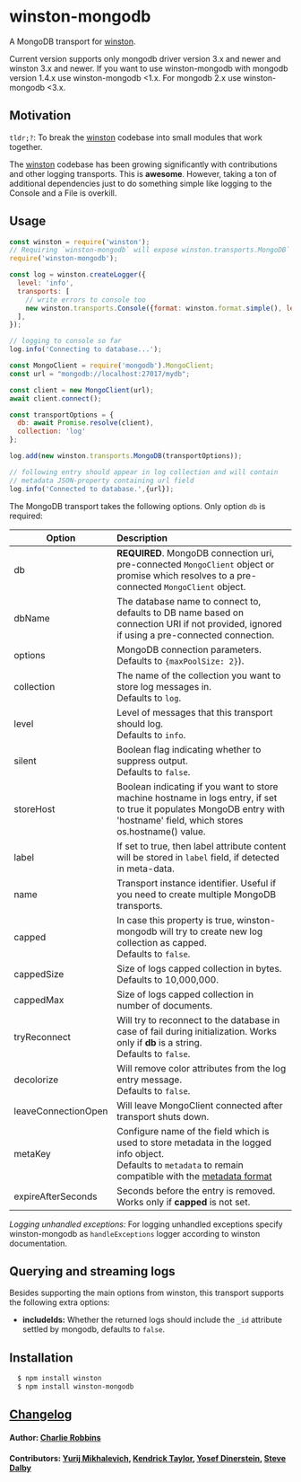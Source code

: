 # winston-mongodb

A MongoDB transport for [winston][0].

Current version supports only mongodb driver version 3.x and newer and winston 3.x and newer.
If you want to use winston-mongodb with mongodb version 1.4.x use winston-mongodb <1.x. 
For mongodb 2.x use winston-mongodb <3.x.

## Motivation
`tldr;?`: To break the [winston][0] codebase into small modules that work
together.

The [winston][0] codebase has been growing significantly with contributions and
other logging transports. This is **awesome**. However, taking a ton of
additional dependencies just to do something simple like logging to the Console
and a File is overkill.  

## Usage
``` js
const winston = require('winston');
// Requiring `winston-mongodb` will expose winston.transports.MongoDB`
require('winston-mongodb');

const log = winston.createLogger({
  level: 'info',
  transports: [
    // write errors to console too
    new winston.transports.Console({format: winston.format.simple(), level:'error'})
  ],
});

// logging to console so far
log.info('Connecting to database...');

const MongoClient = require('mongodb').MongoClient;
const url = "mongodb://localhost:27017/mydb";

const client = new MongoClient(url);
await client.connect();

const transportOptions = {
  db: await Promise.resolve(client),
  collection: 'log'
};

log.add(new winston.transports.MongoDB(transportOptions));

// following entry should appear in log collection and will contain
// metadata JSON-property containing url field
log.info('Connected to database.',{url});

```

The MongoDB transport takes the following options. Only option `db` is required:

| Option |  Description                                     |
| ------ | :----------------------------------------------- |
| db     | **REQUIRED**. MongoDB connection uri, pre-connected `MongoClient` object or promise which resolves to a pre-connected `MongoClient` object. |
| dbName | The database name to connect to, defaults to DB name based on connection URI if not provided, ignored if using a pre-connected connection. |
| options| MongoDB connection parameters.<br/>Defaults to `{maxPoolSize: 2}`). |
| collection | The name of the collection you want to store log messages in.<br/>Defaults to `log`. |
| level  | Level of messages that this transport should log.<br/>Defaults to `info`. |
| silent | Boolean flag indicating whether to suppress output.<br/>Defaults to `false`. |
| storeHost | Boolean indicating if you want to store machine hostname in logs entry, if set to true it populates MongoDB entry with 'hostname' field, which stores os.hostname() value. |
| label  | If set to true, then label attribute content will be stored in `label` field, if detected in meta-data. |
| name | Transport instance identifier. Useful if you need to create multiple MongoDB transports. |
| capped | In case this property is true, winston-mongodb will try to create new log collection as capped.<br/>Defaults to `false`. |
| cappedSize | Size of logs capped collection in bytes.<br/>Defaults to 10,000,000. |
| cappedMax | Size of logs capped collection in number of documents. |
| tryReconnect | Will try to reconnect to the database in case of fail during initialization. Works only if __db__ is a string.<br/>Defaults to `false`. |
| decolorize | Will remove color attributes from the log entry message.<br/>Defaults to `false`. |
| leaveConnectionOpen| Will leave MongoClient connected after transport shuts down. |
| metaKey | Configure name of the field which is used to store metadata in the logged info object.<br/>Defaults to `metadata` to remain compatible with the [metadata format](https://github.com/winstonjs/logform/blob/master/examples/metadata.js) |
| expireAfterSeconds |Seconds before the entry is removed. Works only if __capped__ is not set. |

*Logging unhandled exceptions:* For logging unhandled exceptions specify
winston-mongodb as `handleExceptions` logger according to winston documentation.

## Querying and streaming logs

Besides supporting the main options from winston, this transport supports the
following extra options:

* __includeIds:__ Whether the returned logs should include the `_id` attribute
settled by mongodb, defaults to `false`.

## Installation

``` bash
  $ npm install winston
  $ npm install winston-mongodb
```

## [Changelog](https://github.com/winstonjs/winston-mongodb/releases)

#### Author: [Charlie Robbins](http://blog.nodejitsu.com)
#### Contributors: [Yurij Mikhalevich](https://github.com/yurijmikhalevich), [Kendrick Taylor](https://github.com/sktaylor), [Yosef Dinerstein](https://github.com/yosefd), [Steve Dalby](https://github.com/stevedalby)

[0]: https://github.com/winstonjs/winston

